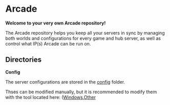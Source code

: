 # Arcade

**Welcome to your very own Arcade repository!**

The Arcade repository helps you keep all your servers in sync by managing both worlds and configurations for every game and hub server, as well as control what IP(s) Arcade can be run on.

Directories
---

**Config**

The server configurations are stored in the [config](/tree/gh-pages/config) folder.

Thses can be modified manually, but it is recommended to modify them with the tool located here: ([Windows]( http://quantum64.github.io/Arcade/ArcadeConfig.exe),[Other]( http://quantum64.github.io/Arcade/util/ArcadeConfig.jar)

